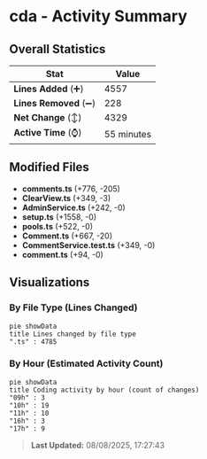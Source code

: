 # cda - Activity Summary 

## Overall Statistics

| Stat                   | Value                                                             |
| ---------------------- | ----------------------------------------------------------------- |
| **Lines Added** (➕)   | 4557                                          |
| **Lines Removed** (➖) | 228                                        |
| **Net Change** (↕)    | 4329                |
| **Active Time** (⌚)   | 55 minutes |


## Modified Files
- **comments.ts** (+776, -205)
- **ClearView.ts** (+349, -3)
- **AdminService.ts** (+242, -0)
- **setup.ts** (+1558, -0)
- **pools.ts** (+522, -0)
- **Comment.ts** (+667, -20)
- **CommentService.test.ts** (+349, -0)
- **comment.ts** (+94, -0)

## Visualizations

### By File Type (Lines Changed)

```mermaid
pie showData
title Lines changed by file type
".ts" : 4785
```

### By Hour (Estimated Activity Count)

```mermaid
pie showData
title Coding activity by hour (count of changes)
"09h" : 3
"10h" : 19
"11h" : 10
"16h" : 3
"17h" : 9
```


> **Last Updated:** 08/08/2025, 17:27:43